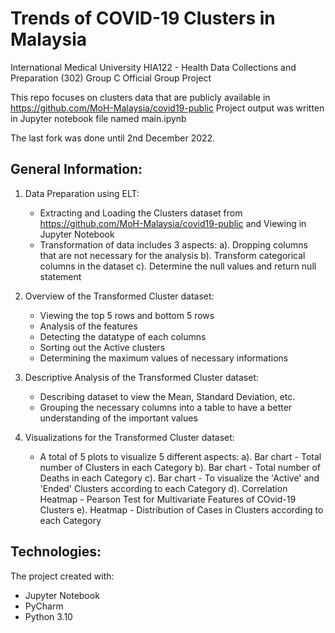 # Trends of COVID-19 Clusters in Malaysia
International Medical University HIA122 - Health Data Collections and Preparation (302) Group C Official Group Project

This repo focuses on clusters data that are publicly available in https://github.com/MoH-Malaysia/covid19-public
Project output was written in Jupyter notebook file named main.ipynb

The last fork was done until 2nd December 2022.

## General Information:
  1. Data Preparation using ELT:
      - Extracting and Loading the Clusters dataset from https://github.com/MoH-Malaysia/covid19-public and Viewing in Jupyter Notebook
      - Transformation of data includes 3 aspects:
          a). Dropping columns that are not necessary for the analysis
          b). Transform categorical columns in the dataset
          c). Determine the null values and return null statement
          
  2. Overview of the Transformed Cluster dataset:
      - Viewing the top 5 rows and bottom 5 rows
      - Analysis of the features
      - Detecting the datatype of each columns
      - Sorting out the Active clusters
      - Determining the maximum values of necessary informations
  
  3. Descriptive Analysis of the Transformed Cluster dataset:
      - Describing dataset to view the Mean, Standard Deviation, etc. 
      - Grouping the necessary columns into a table to have a better understanding of the important values

  4. Visualizations for the Transformed Cluster dataset:
      - A total of 5 plots to visualize 5 different aspects:
          a). Bar chart - Total number of Clusters in each Category
          b). Bar chart - Total number of Deaths in each Category
          c). Bar chart - To visualize the 'Active' and 'Ended' Clusters according to each Category
          d). Correlation Heatmap - Pearson Test for Multivariate Features of COvid-19 Clusters
          e). Heatmap - Distribution of Cases in Clusters according to each Category

## Technologies:
The project created with:
  - Jupyter Notebook
  - PyCharm
  - Python 3.10 
